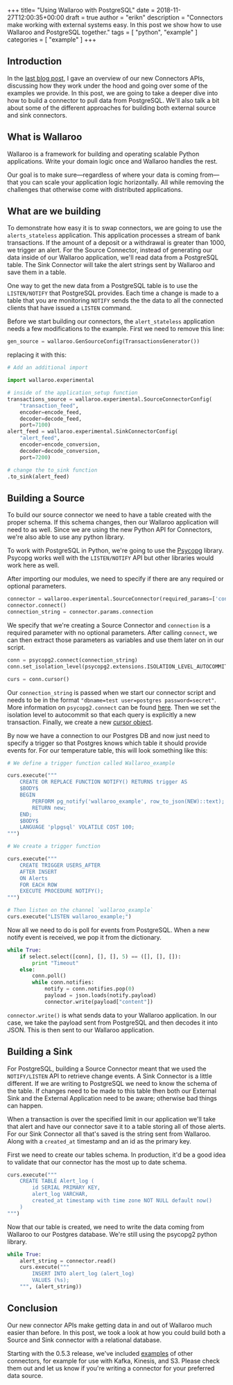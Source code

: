 +++
  title= "Using Wallaroo with PostgreSQL"
  date = 2018-11-27T12:00:35+00:00
  draft = true
  author = "erikn"
  description = "Connectors make working with external systems easy. In this post we show how to use Wallaroo and PostgreSQL together."
  tags = [
    "python",
    "example"
  ]
  categories = [
    "example"
  ]
+++


## Introduction

In the [last blog post](https://blog.wallaroolabs.com/2018/10/introducing-connectors-wallaroos-window-to-the-world/), I gave an overview of our new Connectors APIs, discussing how they work under the hood and going over some of the examples we provide. In this post, we are going to take a deeper dive into how to build a connector to pull data from PostgreSQL. We'll also talk a bit about some of the different approaches for building both external source and sink connectors.

## What is Wallaroo

Wallaroo is a framework for building and operating scalable Python applications. Write your domain logic once and Wallaroo handles the rest.

Our goal is to make sure—regardless of where your data is coming from—that you can scale your application logic horizontally. All while removing the challenges that otherwise come with distributed applications.

## What are we building

To demonstrate how easy it is to swap connectors, we are going to use the `alerts_stateless` application. This application processes a stream of bank transactions. If the amount of a deposit or a withdrawal is greater than 1000, we trigger an alert. For the Source Connector, instead of generating our data inside of our Wallaroo application, we'll read data from a PostgreSQL table. The Sink Connector will take the alert strings sent by Wallaroo and save them in a table.

One way to get the new data from a PostgreSQL table is to use the `LISTEN/NOTIFY` that PostgreSQL provides. Each time a change is made to a table that you are monitoring `NOTIFY` sends the the data to all the connected clients that have issued a `LISTEN` command.

Before we start building our connectors, the `alert_stateless` application needs a few modifications to the example. First we need to remove this line:

```python
gen_source = wallaroo.GenSourceConfig(TransactionsGenerator())
```

replacing it with this:

```python
# Add an additional import

import wallaroo.experimental

# inside of the application_setup function
transactions_source = wallaroo.experimental.SourceConnectorConfig(
    "transaction_feed",
    encoder=encode_feed,
    decoder=decode_feed,
    port=7100)
alert_feed = wallaroo.experimental.SinkConnectorConfig(
    "alert_feed",
    encoder=encode_conversion,
    decoder=decode_conversion,
    port=7200)

# change the to_sink function
.to_sink(alert_feed)
```

## Building a Source

To build our source connector we need to have a table created with the proper schema. If this schema changes, then our Wallaroo application will need to as well. Since we are using the new Python API for Connectors, we're also able to use any python library.

To work with PostgreSQL in Python, we're going to use the [Psycopg](http://initd.org/psycopg/) library. Psycopg works well with the `LISTEN/NOTIFY` API but other libraries would work here as well.

After importing our modules, we need to specify if there are any required or optional parameters.
```python
connector = wallaroo.experimental.SourceConnector(required_params=['connection'], optional_params=[])
connector.connect()
connection_string = connector.params.connection
```

We specify that we're creating a Source Connector and `connection` is a required parameter with no optional parameters. After calling `connect`, we can then extract those parameters as variables and use them later on in our script.

```python
conn = psycopg2.connect(connection_string)
conn.set_isolation_level(psycopg2.extensions.ISOLATION_LEVEL_AUTOCOMMIT)

curs = conn.cursor()
```

Our `connection_string` is passed when we start our connector script and needs to be in the format `"dbname=test user=postgres password=secret"`. More information on `psycopg2.connect` can be found [here](http://initd.org/psycopg/docs/module.html#psycopg2.connect). Then we set the isolation level to autocommit so that each query is explicitly a new transaction. Finally, we create a new [cursor object](http://initd.org/psycopg/docs/cursor.html#cursor).

By now we have a connection to our Postgres DB and now just need to specify a trigger so that Postgres knows which table it should provide events for. For our temperature table, this will look something like this:

```python
# We define a trigger function called Wallaroo_example

curs.execute("""
    CREATE OR REPLACE FUNCTION NOTIFY() RETURNS trigger AS
    $BODY$
    BEGIN
        PERFORM pg_notify('wallaroo_example', row_to_json(NEW)::text);
        RETURN new;
    END;
    $BODY$
    LANGUAGE 'plpgsql' VOLATILE COST 100;
""")
```

```python
# We create a trigger function

curs.execute("""
    CREATE TRIGGER USERS_AFTER
    AFTER INSERT
    ON Alerts
    FOR EACH ROW
    EXECUTE PROCEDURE NOTIFY();
""")

# Then listen on the channel `wallaroo_example`
curs.execute("LISTEN wallaroo_example;")
```

Now all we need to do is poll for events from PostgreSQL. When a new notify event is received, we pop it from the dictionary.

```python
while True:
    if select.select([conn], [], [], 5) == ([], [], []):
        print "Timeout"
    else:
        conn.poll()
        while conn.notifies:
            notify = conn.notifies.pop(0)
            payload = json.loads(notify.payload)
            connector.write(payload["content"])
```

`connector.write()` is what sends data to your Wallaroo application. In our case, we take the payload sent from PostgreSQL and then decodes it into JSON. This is then sent to our Wallaroo application.


## Building a Sink

For PostgreSQL, building a Source Connector meant that we used the `NOTIFY/LISTEN` API to retrieve change events. A Sink Connector is a little different. If we are writing to PostgreSQL we need to know the schema of the table. If changes need to be made to this table then both our External Sink and the External Application need to be aware; otherwise bad things can happen.

When a transaction is over the specified limit in our application we'll take that alert and have our connector save it to a table storing all of those alerts. For our Sink Connector all that's saved is the string sent from Wallaroo. Along with a `created_at` timestamp and an id as the primary key.

First we need to create our tables schema. In production, it'd be a good idea to validate that our connector has the most up to date schema.

```python
curs.execute("""
    CREATE TABLE Alert_log (
        id SERIAL PRIMARY KEY,
        alert_log VARCHAR,
        created_at timestamp with time zone NOT NULL default now()
    )
""")
```

Now that our table is created, we need to write the data coming from Wallaroo to our Postgres database. We're still using the psycopg2 python library.

```python
while True:
    alert_string = connector.read()
    curs.execute("""
        INSERT INTO alert_log (alert_log)
        VALUES (%s);
    """, (alert_string))
```

## Conclusion

Our new connector APIs make getting data in and out of Wallaroo much easier than before. In this post, we took a look at how you could build both a Source and Sink connector with a relational database.

Starting with the 0.5.3 release, we've included [examples](https://github.com/WallarooLabs/wallaroo/tree/0.5.3/connectors) of other connectors, for example for use with Kafka, Kinesis, and S3. Please check them out and let us know if you're writing a connector for your preferred data source.

